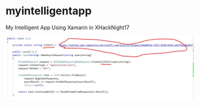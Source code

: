 # myintelligentapp
My Intelligent App Using Xamarin in XHackNight17

![Alt text](/Screens/Code/Luis.JPG?raw=true "Luis")
